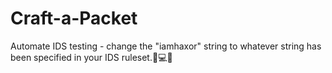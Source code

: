 # Craft-a-Packet
Automate IDS testing - change the "iamhaxor" string to whatever string has been specified in your IDS ruleset.🐧💻🔑
